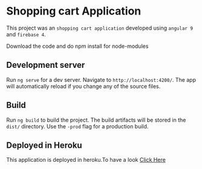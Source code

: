 # Shopping cart Application

This project was an `shopping cart application` developed using `angular 9` and `firebase 4`.

Download the code and do npm install for node-modules

## Development server

Run `ng serve` for a dev server. Navigate to `http://localhost:4200/`. The app will automatically reload if you change any of the source files.

## Build

Run `ng build` to build the project. The build artifacts will be stored in the `dist/` directory. Use the `-prod` flag for a production build.


## Deployed in Heroku

This application is deployed in heroku.To have a look [Click Here](https://organic-store1.herokuapp.com/)
